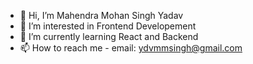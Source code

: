 - 👋 Hi, I’m Mahendra Mohan Singh Yadav
- 👀 I’m interested in Frontend Developement
- 🌱 I’m currently learning React and Backend
- 📫 How to reach me - email: ydvmmsingh@gmail.com

<!---
mmsinghyadav/mmsinghyadav is a ✨ special ✨ repository because its `README.md` (this file) appears on your GitHub profile.
You can click the Preview link to take a look at your changes.
--->
